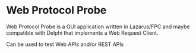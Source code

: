 # Web Protocol Probe
Web Protocol Probe is a GUI application written in Lazarus/FPC and maybe compatible with Delphi that implements a Web Request Client.

Can be used to test Web APIs and/or REST APIs
